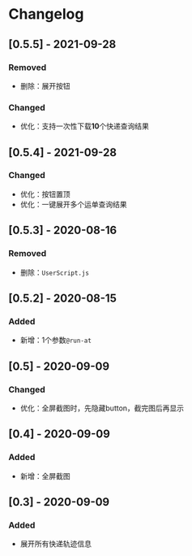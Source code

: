 # Changelog

## [0.5.5] - 2021-09-28
### Removed
  - 删除：<kbd>展开</kbd>按钮
### Changed
  - 优化：支持一次性下载**10**个快递查询结果

## [0.5.4] - 2021-09-28
### Changed
  - 优化：按钮置顶
  - 优化：一键展开多个运单查询结果

## [0.5.3] - 2020-08-16
### Removed
  - 删除：`UserScript.js`

## [0.5.2] - 2020-08-15
### Added
  - 新增：1个参数`@run-at`

## [0.5] - 2020-09-09
### Changed
  - 优化：全屏截图时，先隐藏button，截完图后再显示

## [0.4] - 2020-09-09
### Added
  - 新增：全屏截图

## [0.3] - 2020-09-09
### Added
  - 展开所有快递轨迹信息



